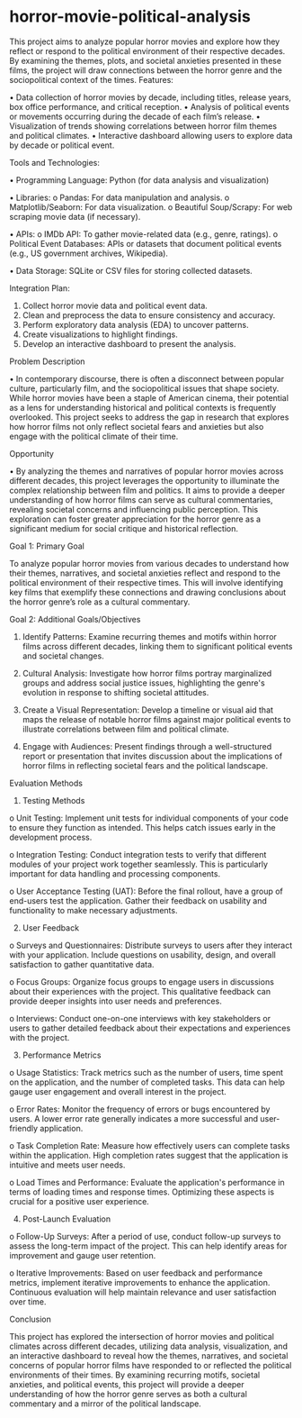 # horror-movie-political-analysis
This project aims to analyze popular horror movies and explore how they reflect or respond to the political environment of their respective decades. By examining the themes, plots, and societal anxieties presented in these films, the project will draw connections between the horror genre and the sociopolitical context of the times.
Features:

•	Data collection of horror movies by decade, including titles, release years, box office performance, and critical reception.
•	Analysis of political events or movements occurring during the decade of each film’s release.
•	Visualization of trends showing correlations between horror film themes and political climates.
•	Interactive dashboard allowing users to explore data by decade or political event.

Tools and Technologies:

•	Programming Language: Python (for data analysis and visualization)

•	Libraries:
   o Pandas: For data manipulation and analysis.
   o Matplotlib/Seaborn: For data visualization.
   o Beautiful Soup/Scrapy: For web scraping movie data (if necessary).
   
•	APIs:
   o	IMDb API: To gather movie-related data (e.g., genre, ratings).
   o	Political Event Databases: APIs or datasets that document political events (e.g., US government archives, Wikipedia).
   
•	Data Storage: SQLite or CSV files for storing collected datasets.

Integration Plan:

1.	Collect horror movie data and political event data.
2.	Clean and preprocess the data to ensure consistency and accuracy.
3.	Perform exploratory data analysis (EDA) to uncover patterns.
4.	Create visualizations to highlight findings.
5.	Develop an interactive dashboard to present the analysis.
   
Problem Description

•	In contemporary discourse, there is often a disconnect between popular culture, particularly film, and the sociopolitical issues that shape society. While horror movies have been a staple of American cinema, their potential as a lens for understanding historical and political contexts is frequently overlooked. This project seeks to address the gap in research that explores how horror films not only reflect societal fears and anxieties but also engage with the political climate of their time.

Opportunity

•	By analyzing the themes and narratives of popular horror movies across different decades, this project leverages the opportunity to illuminate the complex relationship between film and politics. It aims to provide a deeper understanding of how horror films can serve as cultural commentaries, revealing societal concerns and influencing public perception. This exploration can foster greater appreciation for the horror genre as a significant medium for social critique and historical reflection.

Goal 1: Primary Goal

To analyze popular horror movies from various decades to understand how their themes, narratives, and societal anxieties reflect and respond to the political environment of their respective times. This will involve identifying key films that exemplify these connections and drawing conclusions about the horror genre’s role as a cultural commentary.

Goal 2: Additional Goals/Objectives

1.	Identify Patterns: Examine recurring themes and motifs within horror films across different decades, linking them to significant political events and societal changes.
   
2.	Cultural Analysis: Investigate how horror films portray marginalized groups and address social justice issues, highlighting the genre's evolution in response to shifting societal attitudes.
   
3.	Create a Visual Representation: Develop a timeline or visual aid that maps the release of notable horror films against major political events to illustrate correlations between film and political climate.

4.	Engage with Audiences: Present findings through a well-structured report or presentation that invites discussion about the implications of horror films in reflecting societal fears and the political landscape.

Evaluation Methods

1.	Testing Methods
   
o	Unit Testing: Implement unit tests for individual components of your code to ensure they function as intended. This helps catch issues early in the development process.

o	Integration Testing: Conduct integration tests to verify that different modules of your project work together seamlessly. This is particularly important for data handling and processing components.

o	User Acceptance Testing (UAT): Before the final rollout, have a group of end-users test the application. Gather their feedback on usability and functionality to make necessary adjustments.

2.	User Feedback

o	Surveys and Questionnaires: Distribute surveys to users after they interact with your application. Include questions on usability, design, and overall satisfaction to gather quantitative data.

o	Focus Groups: Organize focus groups to engage users in discussions about their experiences with the project. This qualitative feedback can provide deeper insights into user needs and preferences.

o	Interviews: Conduct one-on-one interviews with key stakeholders or users to gather detailed feedback about their expectations and experiences with the project.

3.	Performance Metrics

o	Usage Statistics: Track metrics such as the number of users, time spent on the application, and the number of completed tasks. This data can help gauge user engagement and overall interest in the project.

o	Error Rates: Monitor the frequency of errors or bugs encountered by users. A lower error rate generally indicates a more successful and user-friendly application.

o	Task Completion Rate: Measure how effectively users can complete tasks within the application. High completion rates suggest that the application is intuitive and meets user needs.

o	Load Times and Performance: Evaluate the application's performance in terms of loading times and response times. Optimizing these aspects is crucial for a positive user experience.

4.	Post-Launch Evaluation

o	Follow-Up Surveys: After a period of use, conduct follow-up surveys to assess the long-term impact of the project. This can help identify areas for improvement and gauge user retention.

o	Iterative Improvements: Based on user feedback and performance metrics, implement iterative improvements to enhance the application. Continuous evaluation will help maintain relevance and user satisfaction over time.

Conclusion

This project has explored the intersection of horror movies and political climates across different decades, utilizing data analysis, visualization, and an interactive dashboard to reveal how the themes, narratives, and societal concerns of popular horror films have responded to or reflected the political environments of their times. By examining recurring motifs, societal anxieties, and political events, this project will provide a deeper understanding of how the horror genre serves as both a cultural commentary and a mirror of the political landscape.

